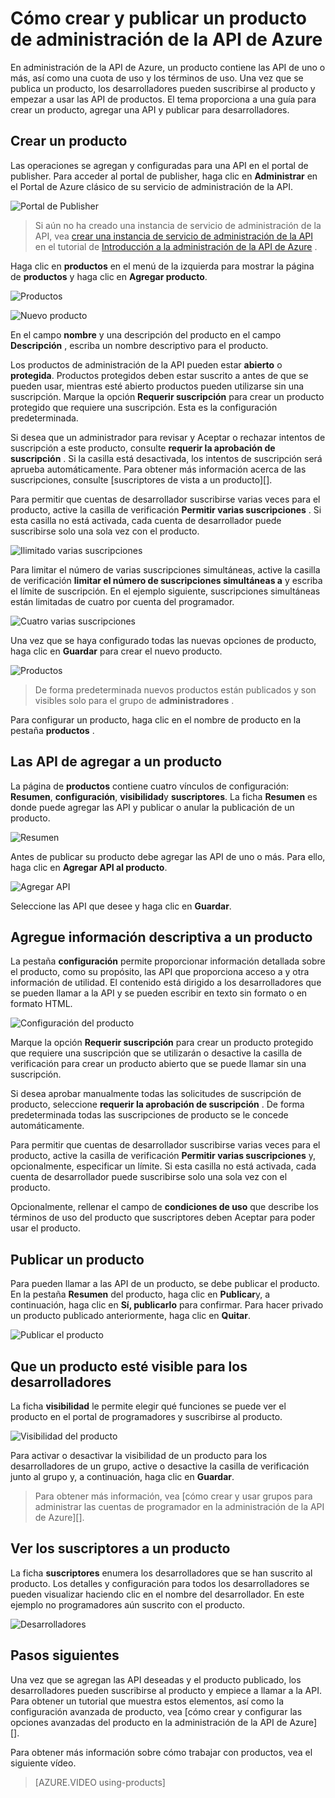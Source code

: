 <properties 
    pageTitle="Cómo crear y publicar un producto de administración de la API de Azure" 
    description="Aprenda a crear y publicar los productos de administración de la API de Azure." 
    services="api-management" 
    documentationCenter="" 
    authors="steved0x" 
    manager="erikre" 
    editor=""/>

<tags 
    ms.service="api-management" 
    ms.workload="mobile" 
    ms.tgt_pltfrm="na" 
    ms.devlang="na" 
    ms.topic="article" 
    ms.date="10/25/2016" 
    ms.author="sdanie"/>

# <a name="how-to-create-and-publish-a-product-in-azure-api-management"></a>Cómo crear y publicar un producto de administración de la API de Azure

En administración de la API de Azure, un producto contiene las API de uno o más, así como una cuota de uso y los términos de uso. Una vez que se publica un producto, los desarrolladores pueden suscribirse al producto y empezar a usar las API de productos. El tema proporciona a una guía para crear un producto, agregar una API y publicar para desarrolladores.

## <a name="create-product"> </a>Crear un producto

Las operaciones se agregan y configuradas para una API en el portal de publisher. Para acceder al portal de publisher, haga clic en **Administrar** en el Portal de Azure clásico de su servicio de administración de la API.

![Portal de Publisher][api-management-management-console]

>Si aún no ha creado una instancia de servicio de administración de la API, vea [crear una instancia de servicio de administración de la API][] en el tutorial de [Introducción a la administración de la API de Azure][] .

Haga clic en **productos** en el menú de la izquierda para mostrar la página de **productos** y haga clic en **Agregar producto**.

![Productos][api-management-products]

![Nuevo producto][api-management-add-new-product]

En el campo **nombre** y una descripción del producto en el campo **Descripción** , escriba un nombre descriptivo para el producto.

Los productos de administración de la API pueden estar **abierto** o **protegida**. Productos protegidos deben estar suscrito a antes de que se pueden usar, mientras esté abierto productos pueden utilizarse sin una suscripción. Marque la opción **Requerir suscripción** para crear un producto protegido que requiere una suscripción. Esta es la configuración predeterminada.

Si desea que un administrador para revisar y Aceptar o rechazar intentos de suscripción a este producto, consulte **requerir la aprobación de suscripción** . Si la casilla está desactivada, los intentos de suscripción será aprueba automáticamente. Para obtener más información acerca de las suscripciones, consulte [suscriptores de vista a un producto][].

Para permitir que cuentas de desarrollador suscribirse varias veces para el producto, active la casilla de verificación **Permitir varias suscripciones** . Si esta casilla no está activada, cada cuenta de desarrollador puede suscribirse solo una sola vez con el producto.

![Ilimitado varias suscripciones][api-management-unlimited-multiple-subscriptions]

Para limitar el número de varias suscripciones simultáneas, active la casilla de verificación **limitar el número de suscripciones simultáneas a** y escriba el límite de suscripción. En el ejemplo siguiente, suscripciones simultáneas están limitadas de cuatro por cuenta del programador.

![Cuatro varias suscripciones][api-management-four-multiple-subscriptions]

Una vez que se haya configurado todas las nuevas opciones de producto, haga clic en **Guardar** para crear el nuevo producto.

![Productos][api-management-products-page]

>De forma predeterminada nuevos productos están publicados y son visibles solo para el grupo de **administradores** .

Para configurar un producto, haga clic en el nombre de producto en la pestaña **productos** .

## <a name="add-apis"> </a>Las API de agregar a un producto

La página de **productos** contiene cuatro vínculos de configuración: **Resumen**, **configuración**, **visibilidad**y **suscriptores**. La ficha **Resumen** es donde puede agregar las API y publicar o anular la publicación de un producto.

![Resumen][api-management-new-product-summary]

Antes de publicar su producto debe agregar las API de uno o más. Para ello, haga clic en **Agregar API al producto**.

![Agregar API][api-management-add-apis-to-product]

Seleccione las API que desee y haga clic en **Guardar**.

## <a name="add-description"> </a>Agregue información descriptiva a un producto

La pestaña **configuración** permite proporcionar información detallada sobre el producto, como su propósito, las API que proporciona acceso a y otra información de utilidad. El contenido está dirigido a los desarrolladores que se pueden llamar a la API y se pueden escribir en texto sin formato o en formato HTML.

![Configuración del producto][api-management-product-settings]

Marque la opción **Requerir suscripción** para crear un producto protegido que requiere una suscripción que se utilizarán o desactive la casilla de verificación para crear un producto abierto que se puede llamar sin una suscripción.

Si desea aprobar manualmente todas las solicitudes de suscripción de producto, seleccione **requerir la aprobación de suscripción** . De forma predeterminada todas las suscripciones de producto se le concede automáticamente.

Para permitir que cuentas de desarrollador suscribirse varias veces para el producto, active la casilla de verificación **Permitir varias suscripciones** y, opcionalmente, especificar un límite. Si esta casilla no está activada, cada cuenta de desarrollador puede suscribirse solo una sola vez con el producto.

Opcionalmente, rellenar el campo de **condiciones de uso** que describe los términos de uso del producto que suscriptores deben Aceptar para poder usar el producto.

## <a name="publish-product"> </a>Publicar un producto

Para pueden llamar a las API de un producto, se debe publicar el producto. En la pestaña **Resumen** del producto, haga clic en **Publicar**y, a continuación, haga clic en **Sí, publicarlo** para confirmar. Para hacer privado un producto publicado anteriormente, haga clic en **Quitar**.

![Publicar el producto][api-management-publish-product]

## <a name="make-visible"> </a>Que un producto esté visible para los desarrolladores

La ficha **visibilidad** le permite elegir qué funciones se puede ver el producto en el portal de programadores y suscribirse al producto.

![Visibilidad del producto][api-management-product-visiblity]

Para activar o desactivar la visibilidad de un producto para los desarrolladores de un grupo, active o desactive la casilla de verificación junto al grupo y, a continuación, haga clic en **Guardar**.

>Para obtener más información, vea [cómo crear y usar grupos para administrar las cuentas de programador en la administración de la API de Azure][].

## <a name="view-subscribers"> </a>Ver los suscriptores a un producto

La ficha **suscriptores** enumera los desarrolladores que se han suscrito al producto. Los detalles y configuración para todos los desarrolladores se pueden visualizar haciendo clic en el nombre del desarrollador. En este ejemplo no programadores aún suscrito con el producto.

![Desarrolladores][api-management-developer-list]

## <a name="next-steps"> </a>Pasos siguientes

Una vez que se agregan las API deseadas y el producto publicado, los desarrolladores pueden suscribirse al producto y empiece a llamar a la API. Para obtener un tutorial que muestra estos elementos, así como la configuración avanzada de producto, vea [cómo crear y configurar las opciones avanzadas del producto en la administración de la API de Azure][].

Para obtener más información sobre cómo trabajar con productos, vea el siguiente vídeo.

> [AZURE.VIDEO using-products]

[Create a product]: #create-product
[Add APIs to a product]: #add-apis
[Add descriptive information to a product]: #add-description
[Publish a product]: #publish-product
[Make a product visible to developers]: #make-visible
[Suscriptores de la vista a un producto]: #view-subscribers
[Next steps]: #next-steps

[api-management-management-console]: ./media/api-management-howto-add-products/api-management-management-console.png
[api-management-add-product]: ./media/api-management-howto-add-products/api-management-add-product.png
[api-management-add-new-product]: ./media/api-management-howto-add-products/api-management-add-new-product.png
[api-management-unlimited-multiple-subscriptions]: ./media/api-management-howto-add-products/api-management-unlimited-multiple-subscriptions.png
[api-management-four-multiple-subscriptions]: ./media/api-management-howto-add-products/api-management-four-multiple-subscriptions.png
[api-management-products-page]: ./media/api-management-howto-add-products/api-management-products-page.png
[api-management-new-product-summary]: ./media/api-management-howto-add-products/api-management-new-product-summary.png
[api-management-add-apis-to-product]: ./media/api-management-howto-add-products/api-management-add-apis-to-product.png
[api-management-product-settings]: ./media/api-management-howto-add-products/api-management-product-settings.png
[api-management-publish-product]: ./media/api-management-howto-add-products/api-management-publish-product.png
[api-management-product-visiblity]: ./media/api-management-howto-add-products/api-management-product-visibility.png
[api-management-developer-list]: ./media/api-management-howto-add-products/api-management-developer-list.png



[api-management-products]: ./media/api-management-howto-add-products/api-management-products.png
[api-management-]: ./media/api-management-howto-add-products/
[api-management-]: ./media/api-management-howto-add-products/


[How to add operations to an API]: api-management-howto-add-operations.md
[How to create and publish a product]: api-management-howto-add-products.md
[Introducción a la administración de la API de Azure]: api-management-get-started.md
[Crear una instancia de servicio de administración de la API]: api-management-get-started.md#create-service-instance
[Next steps]: #next-steps
[Cómo crear y usar grupos para administrar cuentas de programador en la administración de la API de Azure]: api-management-howto-create-groups.md
[Cómo crear y configurar las opciones de avanzadas del producto de administración de la API de Azure]: api-management-howto-product-with-rules.md 